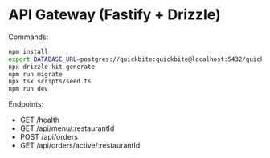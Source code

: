 # API Gateway (Fastify + Drizzle)

Commands:

```bash
npm install
export DATABASE_URL=postgres://quickbite:quickbite@localhost:5432/quickbite
npx drizzle-kit generate
npm run migrate
npx tsx scripts/seed.ts
npm run dev
```

Endpoints:

- GET /health
- GET /api/menu/:restaurantId
- POST /api/orders
- GET /api/orders/active/:restaurantId

